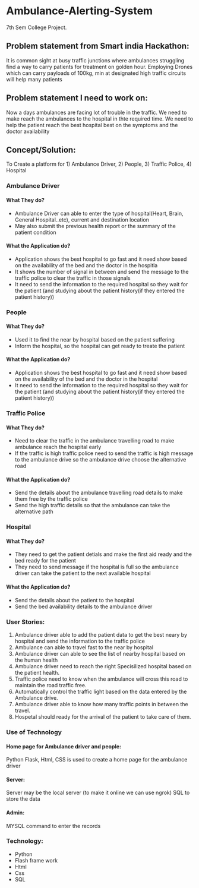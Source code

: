# Ambulance-Alerting-System
7th Sem College Project.

## Problem statement from Smart india Hackathon:
It is common sight at busy traffic junctions where ambulances struggling find a way to carry patients for treatment on golden hour. Employing Drones which can carry payloads of 100kg, min at designated high traffic circuits will help many patients

## Problem statement I need to work on:
Now a days ambulances are facing lot of trouble in the traffic. We need to make reach the ambulances to the hospital in thte required time. We need to help the patient reach the best hospital best on the symptoms and the doctor availability

## Concept/Solution:
To Create a platform for 1) Ambulance Driver, 2) People, 3) Traffic Police, 4) Hospital
  
### Ambulance Driver
#### What They do?
- Ambulance Driver can able to enter the type of hospital(Heart, Brain, General Hospital..etc), current and destination location 
- May also submit the previous health report or the summary of the patient condition
#### What the Application do?
- Application shows the best hospital to go fast and it need show based on the availability of the bed and the doctor in the hospitla
- It shows the number of signal in between and send the message to the traffic police to clear the traffic in those signals
- It need to send the information to the required hospital so they wait for the patient (and studying about the patient history(if they entered the patient history))
### People
#### What They do?
- Used it to find the near by hospital based on the patient suffering
- Inform the hospital, so the hospital can get ready to treate the patient
#### What the Application do?
- Application shows the best hospital to go fast and it need show based on the availability of the bed and the doctor in the hospital
- It need to send the information to the required hospital so they wait for the patient (and studying about the patient history(if they entered the patient history))
### Traffic Police
#### What They do?
- Need to clear the traffic in the ambulance travelling road to make ambulance reach the hospital early
- If the traffic is high traffic police need to send the traffic is high message to the ambulance drive so the ambulance drive choose the alternative road
#### What the Application do?
- Send the details about the ambulance travelling road details to make them free by the traffic police
- Send the high traffic details so that the ambulance can take the alternative path
### Hospital
#### What They do?
- They need to get the patient detials and make the first aid ready and the bed ready for the patient
- They need to send message if the hospital is full so the ambulance driver can take the patient to the next available hospital
#### What the Application do?
- Send the details about the patient to the hospital
- Send the bed availability details to the ambulance driver


### User Stories:
1. Ambulance driver able to add the patient data to get the best neary by hospital and send the information to the traffic police
2. Ambulance can able to travel fast to the near by hospital
3. Ambulance driver can able to see the list of nearby hospital based on the human health
4. Ambulance driver need to reach the right Specisilized hospital based on the patient health.
5. Traffic police need to know when the ambulance will cross this road to maintain the road traffic free.
6. Automatically control the traffic light based on the data entered by the Ambulance drive.
7. Ambulance driver able to know how many traffic points in between the travel.
8. Hospetal should ready for the arrival of the patient to take care of them.


### Use of Technology
#### Home page for Ambulance driver and people:
Python Flask, Html, CSS is used to create a home page for the ambulance driver
#### Server:
Server may be the local server (to make it online we can use ngrok)
SQL to store the data
#### Admin:
MYSQL command to enter the records

### Technology:
- Python
- Flash frame work
- Html
- Css
- SQL

